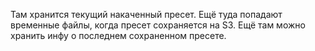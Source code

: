 Там хранится текущий накаченный пресет.
Ещё туда попадают временные файлы, когда пресет сохраняется на S3.
Ещё там можно хранить инфу о последнем сохраненном пресете.

 
